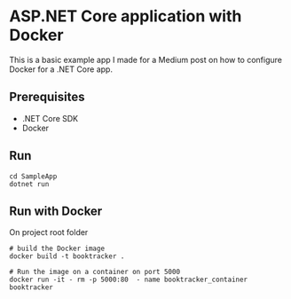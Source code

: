 # ASP.NET Core application with Docker

This is a basic example app I made for a Medium post on how to configure Docker for a .NET Core app.

## Prerequisites

- .NET Core SDK
- Docker

## Run

    cd SampleApp
    dotnet run

## Run with Docker

On project root folder

    # build the Docker image
    docker build -t booktracker .
    
    # Run the image on a container on port 5000
    docker run -it - rm -p 5000:80  - name booktracker_container booktracker
